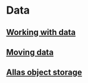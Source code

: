 # Data

## [Working with data](datasets/dataset-sources.md)

## [Moving data](moving/index.md)

## [Allas object storage](Allas/index.md)
